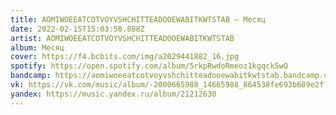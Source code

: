 ```yaml
---
title: AOMIWOEEATCOTVOYVSHCHITTEADOOEWABITKWTSTAB — Месяц
date: 2022-02-15T15:03:50.888Z
artist: AOMIWOEEATCOTVOYVSHCHITTEADOOEWABITKWTSTAB
album: Месяц
cover: https://f4.bcbits.com/img/a2029441882_16.jpg
spotify: https://open.spotify.com/album/5rkpRwdoRmeoz1kgqck5wQ
bandcamp: https://aomiwoeeatcotvoyvshchitteadooewabitkwtstab.bandcamp.com/releases
vk: https://vk.com/music/album/-2000665988_14665988_864538fe693b689e2f?act=album
yandex: https://music.yandex.ru/album/21212630
---
```

